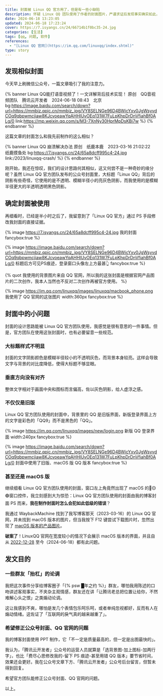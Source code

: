 ```yaml
---
title: 封面被 Linux QQ 官方用了，但是有一些小缺陷
description: 怀疑 Linux QQ 团队使用了作者的封面图片，严谨求证后发现事实确实如此，并且因此找到了 Linux QQ 官网的 bug。
date: 2024-06-18 13:23:05
updated: 2024-06-18 17:23:24
cover: https://7.isyangs.cn/24/66714b1f0bc35-24.jpg
categories: [生活]
tags: [qq, 问题, 软件]
references:
  - "[Linux QQ 官网](https://im.qq.com/linuxqq/index.shtml)"
type: story
---
```


## 发现相似封面

今天早上刷微信公众号，一篇文章吸引了我的注意力。

{% banner Linux&nbsp;QQ能打语音视频了！一文详解背后技术实现！
   原创　QQ音视频团队　腾讯云开发者　2024-06-18 08:43　北京
   bg:https://image.baidu.com/search/down?url=https://mmbiz.qpic.cn/mmbiz_jpg/VY8SELNGe96D4BWicYxv0JgWsyvdCOq9qbpwmcjiaw8KJcvoeawYqAHHIUvOEq131W7FuLpKhpDrDnVfiahBf0ALg/0
   link:https://mp.weixin.qq.com/s/M3-7XnNy30HprMpDsKBi7w
 %}
{% endbanner %}

这篇文章的封面怎么和我先前制作的这么相似？

{% banner Linux&nbsp;QQ&nbsp;崩溃解决办法
   原创　纸鹿本鹿　2023-03-16 21:02:22　纸鹿摸鱼处
   bg:https://7.isyangs.cn/24/65a8dcff995c4-24.jpg
   link:/2023/linuxqq-crash/
 %}
{% endbanner %}

刚开始，我还在惊叹，我们的设计思路何其相似，这又何尝不是一种奇妙的缘分呢？虽然 Linux QQ 官方团队发布的公众号封面里，大标题「Linux QQ」背后的阴影有些奇怪，它使用的是不透明、模糊半径小的亮灰色阴影，而我使用的是模糊半径更大的半透明透明黑色阴影。

## 确定封面被使用

再细看时，已经是半小时之后了，我留意到了「Linux QQ 官方」通过 PS 手段修改我封面的直接证据。

{% image
   https://7.isyangs.cn/24/65a8dcff995c4-24.jpg
   我的封面
   fancybox:true
 %}

{% image
   https://image.baidu.com/search/down?url=https://mmbiz.qpic.cn/mmbiz_jpg/VY8SELNGe96D4BWicYxv0JgWsyvdCOq9qbpwmcjiaw8KJcvoeawYqAHHIUvOEq131W7FuLpKhpDrDnVfiahBf0ALg/0
   标题后方可见PS痕迹，登录窗口头像左上方最甚👆
   fancybox:true
 %}

{% quot 我使用的背景图片来自 QQ 官网，所以我的这张封面是根据官网产品图片的二次创作，我本人当然也不反对二次创作再被官方使用。 %}

{% image
   https://im.qq.com/linuxqq/images/linuxqq/macbook_phone.png
   我使用了 QQ 官网的这张图片
   width:360px
   fancybox:true
 %}

## 封面中的小问题

封面的设计思路能被 Linux QQ 官方团队使用，我感觉是很有意思的一件事情。但是，官方团队在使用这张封面时，也有必要留意一些规范。

### 大标题样式不明显

封面的文字阴影颜色是模糊半径较小的不透明灰色，而背景本身较亮。这样会导致文字与背景的对比度降低，使得大标题不够显眼。

### 垂直方向没有对齐

整体文字相对于画面中央和图标而言偏高，佐以灰色阴影，给人虚浮之感。

### 不仅仅是旧版

Linux QQ 官方团队使用的封面中，背景里的 QQ 是旧版界面，新版登录界面上方的文字是彩色的「QQ9」而不是黑色的「QQ」。

{% image
   https://im.qq.com/linuxqq/images/new/login.png
   新版 QQ 登录界面
   width:240px
   fancybox:true
 %}

{% image
   https://image.baidu.com/search/down?url=https://mmbiz.qpic.cn/mmbiz_jpg/VY8SELNGe96D4BWicYxv0JgWsyvdCOq9qbpwmcjiaw8KJcvoeawYqAHHIUvOEq131W7FuLpKhpDrDnVfiahBf0ALg/0
   封面中使用了旧版、macOS 版 QQ 版本
   fancybox:true
 %}

### 甚至还是 macOS 版

继续细看 Linux QQ 官方团队使用的封面，窗口左上角竟然出现了 macOS 的🔴🟡🟢窗口控件，我立刻感到大为惊恐：Linux QQ 官方团队使用的封面由我的博客封面 PS 而来，**我在制作封面时怎么会犯如此低级的错误**？

我通过 WaybackMachine 找到了我写博客那天（2023-03-16）的 Linux QQ 官网，并未找到 macOS 版本的图片，但当我按下 F12 键尝试下载图片时，忽然出现了 [macOS 版本的产品图片](https://im.qq.com/linuxqq/images/linuxqq/macbook_phone.png)。

**破案了**！LinuxQQ 官网在宽度较小的情况下会展示 macOS 版本的界面，并且自从 [2022-12-28](https://web.archive.org/web/20221228081114/https://im.qq.com/linuxqq/index.shtml) 至今（2024-06-18）都有此问题。

## 发文目的

### 一些群友「抬杠」的论调

我把这次事件分享给博客圈子「{% psw █年之约 %}」群友，哪怕我用陈述的口吻讲述客观事实，不夹杂主观情感，群友还在讲「让腾讯老总把位置让给你，不然难解心头之恨」之类煽动论调。

这让我感到不爽，哪怕是发几个表情包乐呵乐呵，或者单纯忽视都好，反而有人在煽动情绪。这佐证了「互联网的戾气真的越来越重了」。

### 希望修正公众号封面、QQ 官网的问题

我的博客封面使用 PPT 制作，它「不一定是质量最高的，但一定是出图最快的」。

我认为，「腾讯云开发者」公众号的运营人员就算是「选背景图-加上图标-加两行字」，也比「费尽心思修改我的-留下 PS 痕迹-甚至用错 QQ 版本」要节省时间，效果还会更好。我在公众号文章下方、「腾讯云开发者」公众号后台留言，但暂未得到回复。

希望官方团队能修正公众号封面、QQ 官网的问题。

以上。
